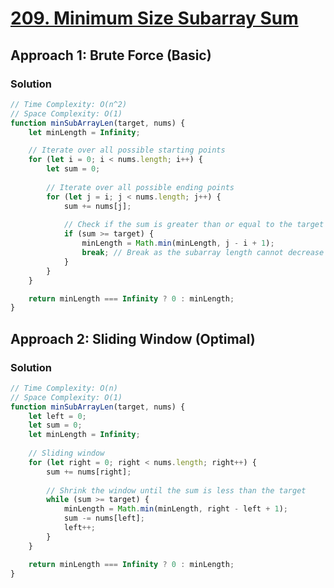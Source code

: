 # [209. Minimum Size Subarray Sum](https://leetcode.com/problems/minimum-size-subarray-sum/)

## Approach 1: Brute Force (Basic)

### Solution
```javascript
// Time Complexity: O(n^2)
// Space Complexity: O(1)
function minSubArrayLen(target, nums) {
    let minLength = Infinity;

    // Iterate over all possible starting points
    for (let i = 0; i < nums.length; i++) {
        let sum = 0;
        
        // Iterate over all possible ending points
        for (let j = i; j < nums.length; j++) {
            sum += nums[j];
            
            // Check if the sum is greater than or equal to the target
            if (sum >= target) {
                minLength = Math.min(minLength, j - i + 1);
                break; // Break as the subarray length cannot decrease further
            }
        }
    }

    return minLength === Infinity ? 0 : minLength;
}
```

## Approach 2: Sliding Window (Optimal)

### Solution
```javascript
// Time Complexity: O(n)
// Space Complexity: O(1)
function minSubArrayLen(target, nums) {
    let left = 0;
    let sum = 0;
    let minLength = Infinity;
    
    // Sliding window
    for (let right = 0; right < nums.length; right++) {
        sum += nums[right];
        
        // Shrink the window until the sum is less than the target
        while (sum >= target) {
            minLength = Math.min(minLength, right - left + 1);
            sum -= nums[left];
            left++;
        }
    }

    return minLength === Infinity ? 0 : minLength;
}
```

